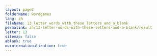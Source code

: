 ```yaml
---
layout: page2
folderName: wordgames
lang: zh
fileName: 13_letter_words_with_these_letters_and_a_blank
permalink: zh/13-letter-words-with-these-letters-and-a-blank/result
letter: 13
sitemap: false
ablank: true
nointernationalization: true
---
```

